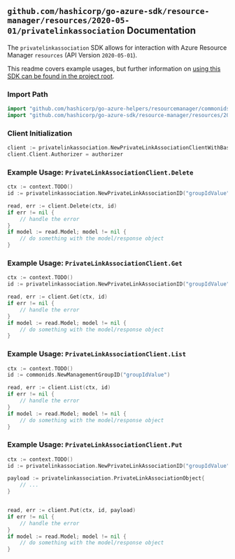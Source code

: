 
## `github.com/hashicorp/go-azure-sdk/resource-manager/resources/2020-05-01/privatelinkassociation` Documentation

The `privatelinkassociation` SDK allows for interaction with Azure Resource Manager `resources` (API Version `2020-05-01`).

This readme covers example usages, but further information on [using this SDK can be found in the project root](https://github.com/hashicorp/go-azure-sdk/tree/main/docs).

### Import Path

```go
import "github.com/hashicorp/go-azure-helpers/resourcemanager/commonids"
import "github.com/hashicorp/go-azure-sdk/resource-manager/resources/2020-05-01/privatelinkassociation"
```


### Client Initialization

```go
client := privatelinkassociation.NewPrivateLinkAssociationClientWithBaseURI("https://management.azure.com")
client.Client.Authorizer = authorizer
```


### Example Usage: `PrivateLinkAssociationClient.Delete`

```go
ctx := context.TODO()
id := privatelinkassociation.NewPrivateLinkAssociationID("groupIdValue", "plaIdValue")

read, err := client.Delete(ctx, id)
if err != nil {
	// handle the error
}
if model := read.Model; model != nil {
	// do something with the model/response object
}
```


### Example Usage: `PrivateLinkAssociationClient.Get`

```go
ctx := context.TODO()
id := privatelinkassociation.NewPrivateLinkAssociationID("groupIdValue", "plaIdValue")

read, err := client.Get(ctx, id)
if err != nil {
	// handle the error
}
if model := read.Model; model != nil {
	// do something with the model/response object
}
```


### Example Usage: `PrivateLinkAssociationClient.List`

```go
ctx := context.TODO()
id := commonids.NewManagementGroupID("groupIdValue")

read, err := client.List(ctx, id)
if err != nil {
	// handle the error
}
if model := read.Model; model != nil {
	// do something with the model/response object
}
```


### Example Usage: `PrivateLinkAssociationClient.Put`

```go
ctx := context.TODO()
id := privatelinkassociation.NewPrivateLinkAssociationID("groupIdValue", "plaIdValue")

payload := privatelinkassociation.PrivateLinkAssociationObject{
	// ...
}


read, err := client.Put(ctx, id, payload)
if err != nil {
	// handle the error
}
if model := read.Model; model != nil {
	// do something with the model/response object
}
```
